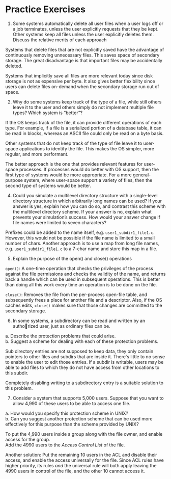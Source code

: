 # Practice Exercises

1. Some systems automatically delete all user files when a user logs off or
a job terminates, unless the user explicitly requests that they be kept.
Other systems keep all files unless the user explicitly deletes them.
Discuss the relative merits of each approach

Systems that delete files that are not explicitly saved have the advantage of continuously removing unnecessary files.
This saves space of secondary storage. The great disadvantage is that important files may be accidentally deleted.

Systems that implicitly save all files are more relevant today since disk storage is not as expensive per byte.
It also gives better flexibility since users can delete files on-demand when the secondary storage run out of space.

2. Why do some systems keep track of the type of a file, while still others
leave it to the user and others simply do not implement multiple file
types? Which system is “better”?

If the OS keeps track of the file, it can provide different operations of each type. For example, if a file is a serialized portion of a database table, it can be read in blocks, whereas an ASCII file could only be read on a byte basis.

Other systems that do not keep track of the type of file leave it to user-space applications to identify the file. This makes the OS simpler, more regular, and more performant. 

The better approach is the one that provides relevant features for user-space processes. If processes would do better with OS support, then the first type of systems would be more appropriate. For a more general-purpose system, where user-space support a variety of files, then the second type of systems would be better.

4. Could you simulate a multilevel directory structure with a single-level
directory structure in which arbitrarily long names can be used? If your
answer is yes, explain how you can do so, and contrast this scheme with
the multilevel directory scheme. If your answer is no, explain what
prevents your simulation’s success. How would your answer change
if file names were limited to seven characters?

Prefixes could be added to the name itself, e.g. `user1_subdir1_file1.c`. However, this would not be possible if the file name is limited to a small number of chars. Another approach is to use a map from long file names, e.g. `user1_subdir1_file1.c` to a 7-char name and store this map in a file.

5. Explain the purpose of the open() and close() operations

`open()`: A one-time operation that checks the privileges of the process against the file permissions and checks the validity of the name, and returns back a handle which can be used in subsequent operations. This is better than doing all this work every time an operation is to be done on the file.

`close()`: Removes the file from the per-process open-file table, and subsequently frees a place for another file and a descriptor. Also, if the OS caches edits, `close()` makes sure that those changes are committed to the secondary storage.

6. In some systems, a subdirectory can be read and written by an authorized user, just as ordinary files can be.

a. Describe the protection problems that could arise.  
b. Suggest a scheme for dealing with each of these protection problems.

Sub directory entries are not supposed to keep data, they only contain pointers to other files and subdirs that are inside it. There's little to no sense to enable the user to edit those entries. If a subdir is writable, users may be able to add files to which they do not have access from other locations to this subdir.

Completely disabling writing to a subdirectory entry is a suitable solution to this problem.

7. Consider a system that supports 5,000 users. Suppose that you want to
allow 4,990 of these users to be able to access one file.

a. How would you specify this protection scheme in UNIX?  
b. Can you suggest another protection scheme that can be used more
effectively for this purpose than the scheme provided by UNIX?

To put the 4,990 users inside a group along with the file owner, and enable access for the group.  
Add the 4990 users to the _Access Control List_ of the file.

Another solution: Put the remaining 10 users in the ACL and disable their access, and enable the access universally for the file.
Since ACL rules have higher priority, its rules _and_ the universal rule will both apply leaving the 4990 users in control of the file, and the other 10 cannot access it.